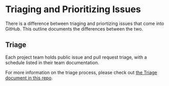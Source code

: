 # Triaging and Prioritizing Issues

There is a difference between triaging and priortizing issues that come into GitHub. This outline documents the differences between the two.

## Triage

Each project team holds public issue and pull request triage, with a schedule listed in their team documentation.

For more information on the triage process, please check out [the Triage document in this repo](./communication/triage.md).
